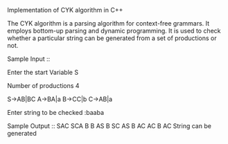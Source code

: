 Implementation of CYK algorithm in C++

The CYK algorithm is a parsing algorithm for context-free grammars. It employs bottom-up parsing and dynamic programming. It is used to check whether a particular string can be generated from a set of productions or not.

Sample Input ::

Enter the start Variable S
 
Number of productions 4
 
S->AB|BC
A->BA|a
B->CC|b
C->AB|a
 
Enter string to be checked :baaba

Sample Output :: 
 SAC 
        SCA 
          B     B 
   AS     B    SC    AS 
    B    AC    AC     B    AC 
String can be generated